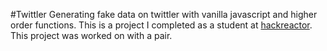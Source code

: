 #Twittler
Generating fake data on twittler with vanilla javascript and higher order functions.
This is a project I completed as a student at [hackreactor](http://hackreactor.com). This project was worked on with a pair.